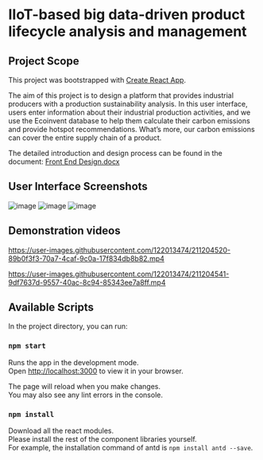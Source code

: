 # IIoT-based big data-driven product lifecycle analysis and management 

## Project Scope
This project was bootstrapped with [Create React App](https://github.com/facebook/create-react-app).

The aim of this project is to design a platform that provides industrial producers with a production sustainability analysis. In this user interface, users enter information about their industrial production activities, and we use the Ecoinvent database to help them calculate their carbon emissions and provide hotspot recommendations. What’s more, our carbon emissions can cover the entire supply chain of a product. 

The detailed introduction and design process can be found in the document: [Front End Design.docx](https://github.com/xuye0803/IIoT-based-product-LCA/files/10357355/Front.End.Design.docx)

## User Interface Screenshots
![image](https://user-images.githubusercontent.com/122013474/210929378-62a89a0e-4b67-48fd-b8a1-c5a4b6fc9935.png)
![image](https://user-images.githubusercontent.com/122013474/210929413-4a1bb7ca-a09b-4035-9c13-0f3d7d86261d.png)
![image](https://user-images.githubusercontent.com/122013474/210929447-db6e9406-3688-494d-9f3e-5aef07273836.png)

## Demonstration videos
https://user-images.githubusercontent.com/122013474/211204520-89b0f3f3-70a7-4caf-9c0a-17f834db8b82.mp4

https://user-images.githubusercontent.com/122013474/211204541-9df7637d-9557-40ac-8c94-85343ee7a8ff.mp4


## Available Scripts

In the project directory, you can run:

### `npm start`

Runs the app in the development mode.\
Open [http://localhost:3000](http://localhost:3000) to view it in your browser.

The page will reload when you make changes.\
You may also see any lint errors in the console.

### `npm install`

Download all the react modules.\
Please install the rest of the component libraries yourself.\
For example, the installation command of antd is `npm install antd --save`.



